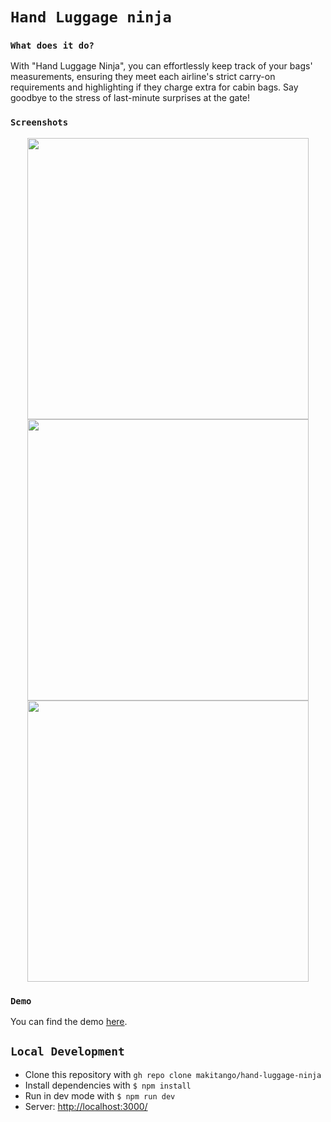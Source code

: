 # `Hand Luggage ninja`

### `What does it do?`

With "Hand Luggage Ninja", you can effortlessly keep track of your bags' measurements, ensuring they meet each airline's strict carry-on requirements and highlighting if they charge extra for cabin bags. Say goodbye to the stress of last-minute surprises at the gate!

### `Screenshots`

<div align="center">
  <img src="/public/images/settings.png"
     height="450px"/>
  <img src="/public/images/edit-bag.png"
     height="450px"/>
  <img src="/public/images/bags-and-list.png"
     height="450px"/>
</div>

### `Demo`

You can find the demo [here](https://hand-luggage-ninja.vercel.app/).

## `Local Development`

- Clone this repository with `gh repo clone makitango/hand-luggage-ninja`
- Install dependencies with `$ npm install`
- Run in dev mode with `$ npm run dev`
- Server: [http://localhost:3000/](http://localhost:3000/)
